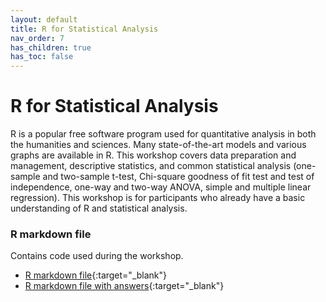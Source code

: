 ```yaml
---
layout: default
title: R for Statistical Analysis
nav_order: 7
has_children: true
has_toc: false
---
```

# R for Statistical Analysis

R is a popular free software program used for quantitative analysis in both the humanities and sciences. Many state-of-the-art models and various graphs are available in R. This workshop covers data preparation and management, descriptive statistics, and common statistical analysis (one-sample and two-sample t-test, Chi-square goodness of fit test and test of independence, one-way and two-way ANOVA, simple and multiple linear regression). This workshop is for participants who already have a basic understanding of R and statistical analysis. 

### R markdown file
Contains code used during the workshop.
- [R markdown file](r-stat-analysis.Rmd){:target="_blank"}
- [R markdown file with answers](r-stat-analysis-w-answers.Rmd){:target="_blank"}

